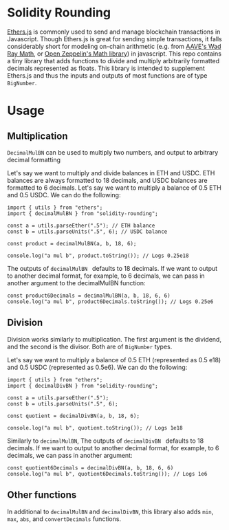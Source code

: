 # Solidity Rounding

[Ethers.js](https://www.google.com/url?sa=t&rct=j&q=&esrc=s&source=web&cd=&ved=2ahUKEwjN8MCPj5qDAxWik4kEHQm9ACQQFnoECBUQAQ&url=https%3A%2F%2Fwww.npmjs.com%2Fpackage%2Fethers&usg=AOvVaw3OQZJdPG47nauSZCacDnY6&opi=89978449) is commonly used to send and manage blockchain transactions in Javascript. Though Ethers.js is great for sending simple transactions, it falls considerably short for modeling on-chain arithmetic (e.g. from [AAVE's Wad Ray Math](https://github.com/aave/aave-protocol/blob/master/contracts/libraries/WadRayMath.sol), or [Open Zeppelin's Math library](https://docs.openzeppelin.com/contracts/2.x/api/math)) in javascript. This repo contains a tiny library that adds functions to divide and multiply arbitrarily formatted decimals represented as floats. This library is intended to supplement Ethers.js and thus the inputs and outputs of most functions are of type `BigNumber`.

# Usage

## Multiplication

`DecimalMulBN` can be used to multiply two numbers, and output to arbitrary decimal formatting

Let's say we want to multiply and divide balances in ETH and USDC. ETH balances are always formatted to 18 decimals, and USDC balances are formatted to 6 decimals. Let's say we want to multiply a balance of 0.5 ETH and 0.5 USDC. We can do the following:

```
import { utils } from "ethers";
import { decimalMulBN } from "solidity-rounding";

const a = utils.parseEther(".5"); // ETH balance
const b = utils.parseUnits(".5", 6); // USDC balance

const product = decimalMulBN(a, b, 18, 6);

console.log("a mul b", product.toString()); // Logs 0.25e18
```

The outputs of `decimalMulBN ` defaults to 18 decimals. If we want to output to another decimal format, for example, to 6 decimals, we can pass in another argument to the decimalMulBN function:

```
const product6Decimals = decimalMulBN(a, b, 18, 6, 6)
console.log("a mul b", product6Decimals.toString()); // Logs 0.25e6
```

## Division

Division works similarly to multiplication. The first argument is the dividend, and the second is the divisor. Both are of `BigNumber` types.

Let's say we want to multiply a balance of 0.5 ETH (represented as 0.5 e18) and 0.5 USDC (represented as 0.5e6). We can do the following:

```
import { utils } from "ethers";
import { decimalDivBN } from "solidity-rounding";

const a = utils.parseEther(".5");
const b = utils.parseUnits(".5", 6);

const quotient = decimalDivBN(a, b, 18, 6);

console.log("a mul b", quotient.toString()); // Logs 1e18
```

Similarly to `decimalMulBN`, The outputs of `decimalDivBN ` defaults to 18 decimals. If we want to output to another decimal format, for example, to 6 decimals, we can pass in another argument:

```
const quotient6Decimals = decimalDivBN(a, b, 18, 6, 6)
console.log("a mul b", quotient6Decimals.toString()); // Logs 1e6
```

## Other functions

In additional to `decimalMulBN` and `decimalDivBN`, this library also adds `min`, `max`, `abs`, and `convertDecimals` functions.
